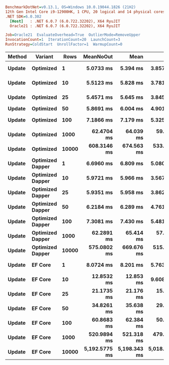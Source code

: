 ``` ini

BenchmarkDotNet=v0.13.1, OS=Windows 10.0.19044.1826 (21H2)
12th Gen Intel Core i9-12900HK, 1 CPU, 20 logical and 14 physical cores
.NET SDK=6.0.302
  [Host]   : .NET 6.0.7 (6.0.722.32202), X64 RyuJIT
  Oracle21 : .NET 6.0.7 (6.0.722.32202), X64 RyuJIT

Job=Oracle21  EvaluateOverhead=True  OutlierMode=RemoveUpper  
InvocationCount=1  IterationCount=20  LaunchCount=3  
RunStrategy=ColdStart  UnrollFactor=1  WarmupCount=0  

```
|      Method |         Variant |  Rows |     MeanNoOut |         Mean |          Min |           Q1 |       Median |           Q3 |          Max |
|------------ |---------------- |------ |--------------:|-------------:|-------------:|-------------:|-------------:|-------------:|-------------:|
| **Update** |       **Optimized** |     **1** |     **5.0733 ms** |     **5.394 ms** |     **3.857 ms** |     **4.429 ms** |     **4.955 ms** |     **5.790 ms** |    **10.075 ms** |
| **Update** |       **Optimized** |    **10** |     **5.5123 ms** |     **5.828 ms** |     **3.781 ms** |     **4.682 ms** |     **5.637 ms** |     **6.325 ms** |    **13.555 ms** |
| **Update** |       **Optimized** |    **25** |     **5.4571 ms** |     **5.645 ms** |     **3.845 ms** |     **4.652 ms** |     **5.296 ms** |     **6.365 ms** |    **10.151 ms** |
| **Update** |       **Optimized** |    **50** |     **5.8691 ms** |     **6.004 ms** |     **4.901 ms** |     **5.473 ms** |     **5.796 ms** |     **6.396 ms** |     **8.668 ms** |
| **Update** |       **Optimized** |   **100** |     **7.1866 ms** |     **7.179 ms** |     **5.325 ms** |     **6.765 ms** |     **7.159 ms** |     **7.778 ms** |    **10.362 ms** |
| **Update** |       **Optimized** |  **1000** |    **62.4704 ms** |    **64.039 ms** |    **59.397 ms** |    **61.376 ms** |    **62.375 ms** |    **64.262 ms** |    **79.148 ms** |
| **Update** |       **Optimized** | **10000** |   **608.3146 ms** |   **674.563 ms** |   **533.847 ms** |   **570.725 ms** |   **582.988 ms** |   **770.154 ms** | **1,154.546 ms** |
| **Update** | **Optimized Dapper** |     **1** |     **6.6960 ms** |     **6.809 ms** |     **5.080 ms** |     **6.036 ms** |     **6.635 ms** |     **7.555 ms** |     **9.486 ms** |
| **Update** | **Optimized Dapper** |    **10** |     **5.9721 ms** |     **5.966 ms** |     **3.567 ms** |     **4.685 ms** |     **6.110 ms** |     **7.076 ms** |     **8.706 ms** |
| **Update** | **Optimized Dapper** |    **25** |     **5.9351 ms** |     **5.958 ms** |     **3.862 ms** |     **5.440 ms** |     **5.950 ms** |     **6.289 ms** |     **7.930 ms** |
| **Update** | **Optimized Dapper** |    **50** |     **6.2184 ms** |     **6.289 ms** |     **4.761 ms** |     **5.611 ms** |     **6.163 ms** |     **6.823 ms** |     **9.067 ms** |
| **Update** | **Optimized Dapper** |   **100** |     **7.3081 ms** |     **7.430 ms** |     **5.481 ms** |     **6.554 ms** |     **7.305 ms** |     **8.224 ms** |    **10.448 ms** |
| **Update** | **Optimized Dapper** |  **1000** |    **62.2891 ms** |    **65.414 ms** |    **57.964 ms** |    **60.285 ms** |    **61.416 ms** |    **69.933 ms** |    **91.686 ms** |
| **Update** | **Optimized Dapper** | **10000** |   **575.0802 ms** |   **669.676 ms** |   **515.612 ms** |   **538.614 ms** |   **556.748 ms** |   **753.556 ms** | **1,377.142 ms** |
| **Update** |          **EF Core** |     **1** |     **8.0724 ms** |     **8.201 ms** |     **5.763 ms** |     **7.298 ms** |     **8.077 ms** |     **8.659 ms** |    **12.668 ms** |
| **Update** |          **EF Core** |    **10** |    **12.8532 ms** |    **12.853 ms** |     **9.608 ms** |    **12.014 ms** |    **13.062 ms** |    **13.389 ms** |    **16.726 ms** |
| **Update** |          **EF Core** |    **25** |    **21.1735 ms** |    **21.176 ms** |    **15.743 ms** |    **18.552 ms** |    **21.683 ms** |    **23.387 ms** |    **28.347 ms** |
| **Update** |          **EF Core** |    **50** |    **34.8261 ms** |    **35.638 ms** |    **29.755 ms** |    **32.658 ms** |    **34.596 ms** |    **38.663 ms** |    **49.274 ms** |
| **Update** |          **EF Core** |   **100** |    **60.8683 ms** |    **62.384 ms** |    **50.635 ms** |    **57.218 ms** |    **60.023 ms** |    **65.466 ms** |    **82.874 ms** |
| **Update** |          **EF Core** |  **1000** |   **520.9894 ms** |   **521.318 ms** |   **479.125 ms** |   **510.618 ms** |   **520.059 ms** |   **530.344 ms** |   **560.872 ms** |
| **Update** |          **EF Core** | **10000** | **5,192.5775 ms** | **5,198.343 ms** | **5,018.573 ms** | **5,153.700 ms** | **5,195.374 ms** | **5,231.127 ms** | **5,442.880 ms** |
